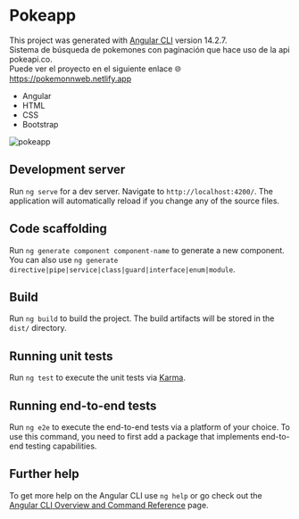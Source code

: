 # Pokeapp

This project was generated with [Angular CLI](https://github.com/angular/angular-cli) version 14.2.7. 
</br> 
Sistema de búsqueda de pokemones con paginación que hace uso de la api pokeapi.co.
</br>
Puede ver el proyecto en el siguiente enlace :globe_with_meridians: https://pokemonnweb.netlify.app

- Angular
- HTML
- CSS
- Bootstrap

![pokeapp](https://user-images.githubusercontent.com/86317658/204949627-e0627d99-67e0-4d8c-8d7c-b7c941252da2.png)

## Development server

Run `ng serve` for a dev server. Navigate to `http://localhost:4200/`. The application will automatically reload if you change any of the source files.

## Code scaffolding

Run `ng generate component component-name` to generate a new component. You can also use `ng generate directive|pipe|service|class|guard|interface|enum|module`.

## Build

Run `ng build` to build the project. The build artifacts will be stored in the `dist/` directory.

## Running unit tests

Run `ng test` to execute the unit tests via [Karma](https://karma-runner.github.io).

## Running end-to-end tests

Run `ng e2e` to execute the end-to-end tests via a platform of your choice. To use this command, you need to first add a package that implements end-to-end testing capabilities.

## Further help

To get more help on the Angular CLI use `ng help` or go check out the [Angular CLI Overview and Command Reference](https://angular.io/cli) page.
